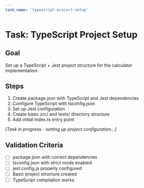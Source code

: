 ```yaml
---
task_name: 'typescript-project-setup'
---
```


# Task: TypeScript Project Setup

## Goal

Set up a TypeScript + Jest project structure for the calculator implementation.

## Steps

1. Create package.json with TypeScript and Jest dependencies
2. Configure TypeScript with tsconfig.json
3. Set up Jest configuration
4. Create basic src/ and tests/ directory structure
5. Add initial index.ts entry point

_[Task in progress - setting up project configuration...]_

## Validation Criteria

- [ ] package.json with correct dependencies
- [ ] tsconfig.json with strict mode enabled
- [ ] jest.config.js properly configured
- [ ] Basic project structure created
- [ ] TypeScript compilation works
